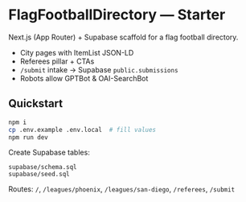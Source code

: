 # FlagFootballDirectory — Starter

Next.js (App Router) + Supabase scaffold for a flag football directory.
- City pages with ItemList JSON-LD
- Referees pillar + CTAs
- `/submit` intake → Supabase `public.submissions`
- Robots allow GPTBot & OAI-SearchBot

## Quickstart
```bash
npm i
cp .env.example .env.local  # fill values
npm run dev
```

Create Supabase tables:
```
supabase/schema.sql
supabase/seed.sql
```

Routes: `/`, `/leagues/phoenix`, `/leagues/san-diego`, `/referees`, `/submit`
